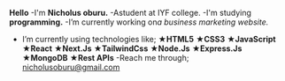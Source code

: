 **Hello**
-I'm **Nicholus oburu.**
-Astudent at IYF college.
-I'm studying **programming.**
-I’m currently working on*a business  marketing website.*
- I’m currently using technologies like;
**★HTML5**
**★CSS3**
**★JavaScript**
**★React**
**★Next.Js**
**★TailwindCss**
**★Node.Js**
**★Express.Js**
**★MongoDB**
**★Rest APIs**
-Reach me through;
<nicholusoburu@gmail.com>
